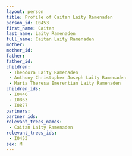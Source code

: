 ```yaml
---
layout: person
title: Profile of Caitan Laity Ramenaden
person_id: I0453
first_name: Caitan
last_name: Laity Ramenaden
full_name: Caitan Laity Ramenaden
mother: 
mother_id: 
father: 
father_id: 
children:
 - Theodora Laity Ramenaden
 - Anthony Christopher Joseph Laity Ramenaden
 - Maria Theresa Emerentian Laity Ramenaden
children_ids:
 - I0446
 - I0863
 - I0877
partners:
partner_ids:
relevant_trees_names:
 - Caitan Laity Ramenaden
relevant_trees_ids:
 - I0453
sex: M
---
```


